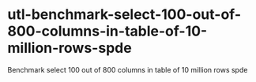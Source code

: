 # utl-benchmark-select-100-out-of-800-columns-in-table-of-10-million-rows-spde
Benchmark select 100 out of 800 columns in table of 10 million rows spde 
